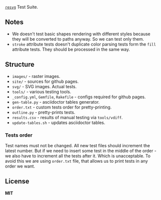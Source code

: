 [`resvg`](https://github.com/RazrFalcon/resvg) Test Suite.

## Notes

- We doesn't test basic shapes rendering with different styles
  because they will be converted to paths anyway. So we can test only them.
- `stroke` attribute tests doesn't duplicate color parsing tests form the `fill` attribute tests.
  They should be processed in the same way.

## Structure

- `images/` - raster images.
- `site/` - sources for github pages.
- `svg/` - SVG images. Actual tests.
- `tools/` - various testing tools.
- `_config.yml`, `Gemfile`, `Rakefile` - configs required for github pages.
- `gen-table.py` - asciidoctor tables generator.
- `order.txt` - custom tests order for pretty-printing.
- `outline.py` - pretty-prints tests.
- `results.csv` - results of manual testing via `tools/vdiff`.
- `update-tables.sh` - updates asciidoctor tables.

### Tests order

Test names must not be changed. All new test files should increment the latest number.
But if we need to insert some test in the middle of the order - we also have to increment
all the tests after it. Which is unacceptable. To avoid this we are using `order.txt` file, that allows us to print
tests in any order we want.

## License

**MIT**
